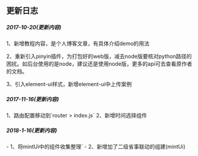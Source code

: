 
<h2>更新日志</h2>
<h5>2017-10-20(更新内容)</h5>
<p>1、新增教程内容，是个人博客文章，有具体介绍demo的用法</p>
<p>2、重新引入pinyin插件，为打包好的web版，减去node版要核对python路径的困扰。如后台使用的是node，建议还是使用node版，更多的api可去查看原作者的文档。</p>
<p>3、引入element-ui样式，新增element-ui中上传案例</p>

<h5>2017-11-16(更新内容)</h5>
1、路由配置移动到`router > index.js`
2、新增时间选择组件
<h5>2018-1-16(更新内容)</h5>
- 1、将mintUi中的组件收集整理`
- 2、新增加了二级省事联动的组建(mintUi)
